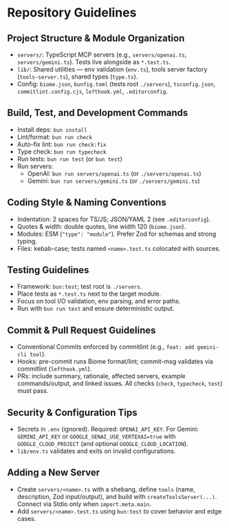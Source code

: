 # Repository Guidelines

## Project Structure & Module Organization
- `servers/`: TypeScript MCP servers (e.g., `servers/openai.ts`, `servers/gemini.ts`). Tests live alongside as `*.test.ts`.
- `lib/`: Shared utilities — env validation (`env.ts`), tools server factory (`tools-server.ts`), shared types (`type.ts`).
- Config: `biome.json`, `bunfig.toml` (tests root `./servers`), `tsconfig.json`, `commitlint.config.cjs`, `lefthook.yml`, `.editorconfig`.

## Build, Test, and Development Commands
- Install deps: `bun install`
- Lint/format: `bun run check`
- Auto-fix lint: `bun run check:fix`
- Type check: `bun run typecheck`
- Run tests: `bun run test` (or `bun test`)
- Run servers:
  - OpenAI: `bun run servers/openai.ts` (or `./servers/openai.ts`)
  - Gemini: `bun run servers/gemini.ts` (or `./servers/gemini.ts`)

## Coding Style & Naming Conventions
- Indentation: 2 spaces for TS/JS; JSON/YAML 2 (see `.editorconfig`).
- Quotes & width: double quotes, line width 120 (`biome.json`).
- Modules: ESM (`"type": "module"`). Prefer Zod for schemas and strong typing.
- Files: kebab-case; tests named `<name>.test.ts` colocated with sources.

## Testing Guidelines
- Framework: `bun:test`; test root is `./servers`.
- Place tests as `*.test.ts` next to the target module.
- Focus on tool I/O validation, env parsing, and error paths.
- Run with `bun run test` and ensure deterministic output.

## Commit & Pull Request Guidelines
- Conventional Commits enforced by commitlint (e.g., `feat: add gemini-cli tool`).
- Hooks: pre-commit runs Biome format/lint; commit-msg validates via commitlint (`lefthook.yml`).
- PRs: include summary, rationale, affected servers, example commands/output, and linked issues. All checks (`check`, `typecheck`, `test`) must pass.

## Security & Configuration Tips
- Secrets in `.env` (ignored). Required: `OPENAI_API_KEY`. For Gemini: `GEMINI_API_KEY` or `GOOGLE_GENAI_USE_VERTEXAI=true` with `GOOGLE_CLOUD_PROJECT` (and optional `GOOGLE_CLOUD_LOCATION`).
- `lib/env.ts` validates and exits on invalid configurations.

## Adding a New Server
- Create `servers/<name>.ts` with a shebang, define `tools` (name, description, Zod input/output), and build with `createToolsServer(...)`. Connect via Stdio only when `import.meta.main`.
- Add `servers/<name>.test.ts` using `bun:test` to cover behavior and edge cases.

